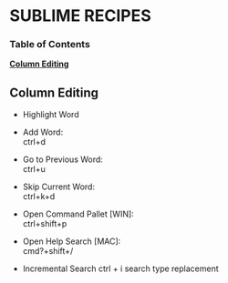 # SUBLIME RECIPES

### Table of Contents
**[Column Editing](#Column-Editing)**<br>

## Column Editing

* Highlight Word

* Add Word:<br>
ctrl+d

* Go to Previous Word:<br>
ctrl+u

* Skip Current Word:<br>
ctrl+k+d

* Open Command Pallet [WIN]:<br>
ctrl+shift+p

* Open Help Search [MAC]:<br>
cmd?+shift+/

* Incremental Search
ctrl + i
search
type replacement

